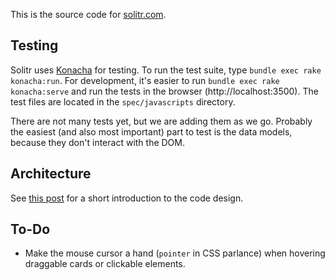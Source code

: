This is the source code for [solitr.com](http://www.solitr.com/).

## Testing

Solitr uses [Konacha](https://github.com/jfirebaugh/konacha) for testing. To
run the test suite, type `bundle exec rake konacha:run`. For development, it's
easier to run `bundle exec rake konacha:serve` and run the tests in the browser
(http://localhost:3500). The test files are located in the `spec/javascripts`
directory.

There are not many tests yet, but we are adding them as we go. Probably the
easiest (and also most important) part to test is the data models, because they
don't interact with the DOM.

## Architecture

See [this post](http://www.solitr.com/blog/2012/02/mvc-design/) for a short
introduction to the code design.

## To-Do

* Make the mouse cursor a hand (`pointer` in CSS parlance) when hovering
  draggable cards or clickable elements.

